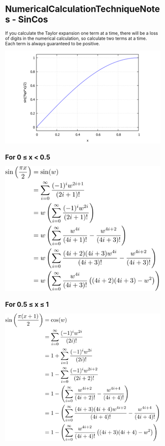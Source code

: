 # NumericalCalculationTechniqueNotes - SinCos

If you calculate the Taylor expansion one term at a time, there will be a loss of digits in the numerical calculation, so calculate two terms at a time.  
Each term is always guaranteed to be positive.

![graph](https://github.com/tk-yoshimura/NumericalCalculationTechniqueNotes/blob/main/sincos/graph.svg)  

## For 0 &leq; x &lt; 0.5
![sin](https://github.com/tk-yoshimura/NumericalCalculationTechniqueNotes/blob/main/sincos/sin.svg)  

## For 0.5 &leq; x &leq; 1
![cos](https://github.com/tk-yoshimura/NumericalCalculationTechniqueNotes/blob/main/sincos/cos.svg)  